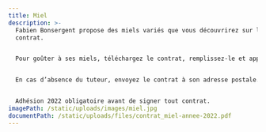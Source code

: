 ```yaml
---
title: Miel
description: >-
  Fabien Bonsergent propose des miels variés que vous découvrirez sur le
  contrat.


  Pour goûter à ses miels, téléchargez le contrat, remplissez-le et apportez 1 exemplaire des pages 2 et 3 sur le lieu de distribution au tuteur dont le nom parait en bas du contrat.


  En cas d’absence du tuteur, envoyez le contrat à son adresse postale.


  Adhésion 2022 obligatoire avant de signer tout contrat.
imagePath: /static/uploads/images/miel.jpg
documentPath: /static/uploads/files/contrat_miel-annee-2022.pdf
---
```

